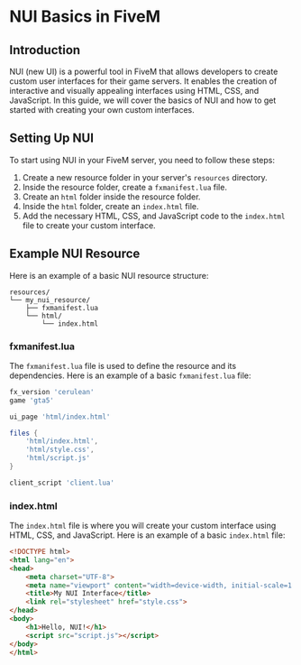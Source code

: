 # NUI Basics in FiveM

## Introduction

NUI (new UI) is a powerful tool in FiveM that allows developers to create custom user interfaces for their game servers. It enables the creation of interactive and visually appealing interfaces using HTML, CSS, and JavaScript. In this guide, we will cover the basics of NUI and how to get started with creating your own custom interfaces.

## Setting Up NUI

To start using NUI in your FiveM server, you need to follow these steps:

1. Create a new resource folder in your server's `resources` directory.
2. Inside the resource folder, create a `fxmanifest.lua` file.
3. Create an `html` folder inside the resource folder.
4. Inside the `html` folder, create an `index.html` file.
5. Add the necessary HTML, CSS, and JavaScript code to the `index.html` file to create your custom interface.

## Example NUI Resource

Here is an example of a basic NUI resource structure:

```
resources/
└── my_nui_resource/
    ├── fxmanifest.lua
    └── html/
        └── index.html
```

### fxmanifest.lua

The `fxmanifest.lua` file is used to define the resource and its dependencies. Here is an example of a basic `fxmanifest.lua` file:

```lua
fx_version 'cerulean'
game 'gta5'

ui_page 'html/index.html'

files {
    'html/index.html',
    'html/style.css',
    'html/script.js'
}

client_script 'client.lua'
```

### index.html

The `index.html` file is where you will create your custom interface using HTML, CSS, and JavaScript. Here is an example of a basic `index.html` file:

```html
<!DOCTYPE html>
<html lang="en">
<head>
    <meta charset="UTF-8">
    <meta name="viewport" content="width=device-width, initial-scale=1.0">
    <title>My NUI Interface</title>
    <link rel="stylesheet" href="style.css">
</head>
<body>
    <h1>Hello, NUI!</h1>
    <script src="script.js"></script>
</body>
</html>
```
